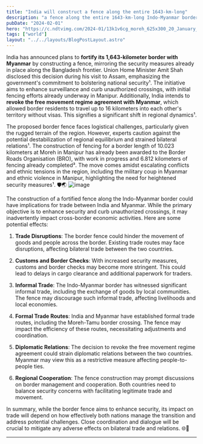 ```yaml
---
title: "India will construct a fence along the entire 1643-km-long"
description: "a fence along the entire 1643-km-long Indo-Myanmar border, Amit Shah announced"
pubDate: "2024-02-01"
hero: "https://c.ndtvimg.com/2024-01/13k1v6cg_moreh_625x300_20_January_24.jpeg"
tags: ["world"]
layout: "../../layouts/BlogPostLayout.astro"
---
```


India has announced plans to **fortify its 1,643-kilometer border with Myanmar** by constructing a fence, mirroring the security measures already in place along the Bangladesh frontier. Union Home Minister Amit Shah disclosed this decision during his visit to Assam, emphasizing the government's commitment to bolstering national security¹. The initiative aims to enhance surveillance and curb unauthorized crossings, with initial fencing efforts already underway in Manipur. Additionally, India intends to **revoke the free movement regime agreement with Myanmar**, which allowed border residents to travel up to 16 kilometers into each other's territory without visas. This signifies a significant shift in regional dynamics¹. 

The proposed border fence faces logistical challenges, particularly given the rugged terrain of the region. However, experts caution against the potential destabilization of regional equilibrium and strained bilateral relations¹. The construction of fencing for a border length of 10.023 kilometers at Moreh in Manipur has already been awarded to the Border Roads Organisation (BRO), with work in progress and 6.812 kilometers of fencing already completed³. The move comes amidst escalating conflicts and ethnic tensions in the region, including the military coup in Myanmar and ethnic violence in Manipur, highlighting the need for heightened security measures¹. 🛡️🌏
![image](https://imagesvs.oneindia.com/img/2024/02/shah-border-02-1707226515.jpg)

The construction of a fortified fence along the Indo-Myanmar border could have implications for trade between India and Myanmar. While the primary objective is to enhance security and curb unauthorized crossings, it may inadvertently impact cross-border economic activities. Here are some potential effects:

1. **Trade Disruptions**: The border fence could hinder the movement of goods and people across the border. Existing trade routes may face disruptions, affecting bilateral trade between the two countries.

2. **Customs and Border Checks**: With increased security measures, customs and border checks may become more stringent. This could lead to delays in cargo clearance and additional paperwork for traders.

3. **Informal Trade**: The Indo-Myanmar border has witnessed significant informal trade, including the exchange of goods by local communities. The fence may discourage such informal trade, affecting livelihoods and local economies.

4. **Formal Trade Routes**: India and Myanmar have established formal trade routes, including the Moreh-Tamu border crossing. The fence may impact the efficiency of these routes, necessitating adjustments and coordination.

5. **Diplomatic Relations**: The decision to revoke the free movement regime agreement could strain diplomatic relations between the two countries. Myanmar may view this as a restrictive measure affecting people-to-people ties.

6. **Regional Cooperation**: The fence construction may prompt discussions on border management and cooperation. Both countries need to balance security concerns with facilitating legitimate trade and movement.

In summary, while the border fence aims to enhance security, its impact on trade will depend on how effectively both nations manage the transition and address potential challenges. Close coordination and dialogue will be crucial to mitigate any adverse effects on bilateral trade and relations. 🌐🤝

---